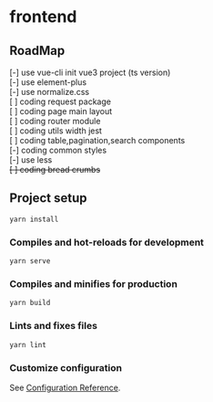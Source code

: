 # frontend


## RoadMap  

[-] use vue-cli init vue3 project (ts version)  
[-] use element-plus  
[-] use normalize.css  
[ ] coding request package  
[ ] coding page main layout  
[ ] coding router module   
[ ] coding utils width jest  
[ ] coding table,pagination,search components  
[-] coding common styles  
[-] use less  
~~[ ] coding bread crumbs~~

## Project setup
```
yarn install
```

### Compiles and hot-reloads for development
```
yarn serve
```

### Compiles and minifies for production
```
yarn build
```

### Lints and fixes files
```
yarn lint
```

### Customize configuration
See [Configuration Reference](https://cli.vuejs.org/config/).

